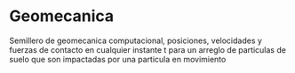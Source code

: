 # Geomecanica
Semillero de geomecanica computacional, posiciones, velocidades y fuerzas de contacto en cualquier instante t para un arreglo de particulas de suelo que son impactadas por una particula en movimiento
